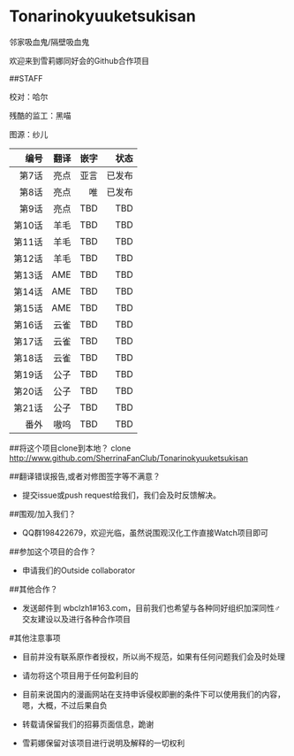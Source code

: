 # Tonarinokyuuketsukisan
邻家吸血鬼/隔壁吸血鬼

欢迎来到雪莉娜同好会的Github合作项目

##STAFF

校对：哈尔

残酷的监工：黑喵 

图源：纱儿

| 编号 | 翻译|嵌字|状态|
| ---:| ----:|----:|----:|
| 第7话 |亮点|亚言 |已发布|
| 第8话 |亮点|唯   |已发布|
| 第9话 |亮点|TBD |TBD|
| 第10话|羊毛|TBD |TBD|
| 第11话|羊毛|TBD |TBD|
| 第12话|羊毛|TBD |TBD|
| 第13话|AME|TBD |TBD|
| 第14话|AME|TBD |TBD|
| 第15话|AME|TBD |TBD|
| 第16话|云雀|TBD |TBD|
| 第17话|云雀|TBD |TBD|
| 第18话|云雀|TBD |TBD|
| 第19话|公子|TBD |TBD|
| 第20话|公子|TBD |TBD|
| 第21话|公子|TBD |TBD|
| 番外  |嗷呜|TBD |TBD|


##将这个项目clone到本地？
    clone http://www.github.com/SherrinaFanClub/Tonarinokyuuketsukisan

##翻译错误报告,或者对修图签字等不满意？
* 提交issue或push request给我们，我们会及时反馈解决。

##围观/加入我们？
* QQ群198422679，欢迎光临，虽然说围观汉化工作直接Watch项目即可

##参加这个项目的合作？
* 申请我们的Outside collaborator

##其他合作？
* 发送邮件到 wbclzh1#163.com，目前我们也希望与各种同好组织加深同性♂交友建设以及进行各种合作项目

#其他注意事项
* 目前并没有联系原作者授权，所以尚不规范，如果有任何问题我们会及时处理

* 请勿将这个项目用于任何盈利目的

* 目前来说国内的漫画网站在支持申诉侵权即删的条件下可以使用我们的内容，嗯，大概，不过后果自负

* 转载请保留我们的招募页面信息，跪谢

* 雪莉娜保留对该项目进行说明及解释的一切权利

